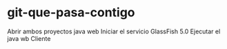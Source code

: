# git-que-pasa-contigo
Abrir ambos proyectos java web
Iniciar el servicio GlassFish 5.0
Ejecutar el java wb Cliente
